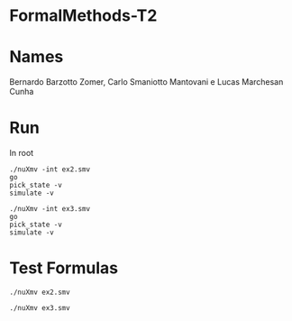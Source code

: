# FormalMethods-T2

# Names
Bernardo Barzotto Zomer, Carlo Smaniotto Mantovani e Lucas Marchesan Cunha

# Run
In root 
```
./nuXmv -int ex2.smv
go
pick_state -v
simulate -v 
```

```
./nuXmv -int ex3.smv
go
pick_state -v
simulate -v 
```

# Test Formulas

```
./nuXmv ex2.smv
```

```
./nuXmv ex3.smv
```

